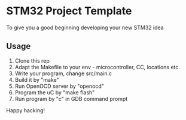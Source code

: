 # STM32 Project Template
To give you a good beginning developing your new STM32 idea  

## Usage
1. Clone this rep  
2. Adapt the Makefile to your env - microcontroller, CC, locations etc.  
3. Write your program, change src/main.c  
4. Build it by "make"  
5. Run OpenOCD server by "openocd"  
6. Program the uC by "make flash"  
7. Run program by "c" in GDB command prompt  

Happy hacking!  


